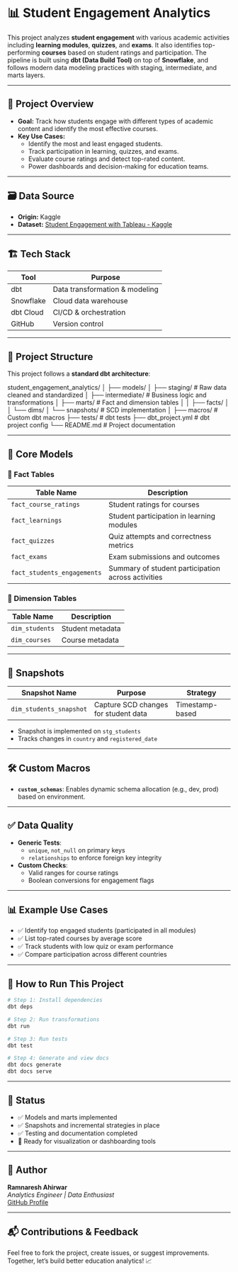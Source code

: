 # 📊 Student Engagement Analytics

This project analyzes **student engagement** with various academic activities including **learning modules**, **quizzes**, and **exams**. It also identifies top-performing **courses** based on student ratings and participation. The pipeline is built using **dbt (Data Build Tool)** on top of **Snowflake**, and follows modern data modeling practices with staging, intermediate, and marts layers.

---

## 📌 Project Overview

- **Goal:** Track how students engage with different types of academic content and identify the most effective courses.
- **Key Use Cases:**
  - Identify the most and least engaged students.
  - Track participation in learning, quizzes, and exams.
  - Evaluate course ratings and detect top-rated content.
  - Power dashboards and decision-making for education teams.

---

## 🗃️ Data Source

- **Origin:** Kaggle  
- **Dataset:** [Student Engagement with Tableau - Kaggle](https://www.kaggle.com/datasets/thedevastator/student-engagement-with-tableau-a-data-science-p?select=365_student_engagement.csv)

---

## 🏗️ Tech Stack

| Tool         | Purpose                          |
|--------------|----------------------------------|
| dbt          | Data transformation & modeling   |
| Snowflake    | Cloud data warehouse             |
| dbt Cloud    | CI/CD & orchestration            |
| GitHub       | Version control                  |

---

## 🧱 Project Structure

This project follows a **standard dbt architecture**:

student_engagement_analytics/
│
├── models/
│   ├── staging/           # Raw data cleaned and standardized
│   ├── intermediate/      # Business logic and transformations
│   ├── marts/             # Fact and dimension tables
│   │   ├── facts/
│   │   └── dims/
│   └── snapshots/         # SCD implementation
│
├── macros/                # Custom dbt macros
├── tests/                 # dbt tests
├── dbt_project.yml        # dbt project config
└── README.md              # Project documentation


---

## 🧩 Core Models

### 📂 Fact Tables

| Table Name                  | Description                                       |
|----------------------------|---------------------------------------------------|
| `fact_course_ratings`      | Student ratings for courses                       |
| `fact_learnings`           | Student participation in learning modules         |
| `fact_quizzes`             | Quiz attempts and correctness metrics             |
| `fact_exams`               | Exam submissions and outcomes                     |
| `fact_students_engagements`| Summary of student participation across activities|

### 📂 Dimension Tables

| Table Name     | Description                    |
|----------------|--------------------------------|
| `dim_students` | Student metadata               |
| `dim_courses`  | Course metadata                |

---

## 📸 Snapshots

| Snapshot Name           | Purpose                                | Strategy       |
|-------------------------|----------------------------------------|----------------|
| `dim_students_snapshot` | Capture SCD changes for student data   | Timestamp-based|

- Snapshot is implemented on `stg_students`
- Tracks changes in `country` and `registered_date`

---

## 🛠️ Custom Macros

- **`custom_schemas`**: Enables dynamic schema allocation (e.g., dev, prod) based on environment.

---

## ✅ Data Quality

- **Generic Tests**:
  - `unique`, `not_null` on primary keys
  - `relationships` to enforce foreign key integrity
- **Custom Checks**:
  - Valid ranges for course ratings
  - Boolean conversions for engagement flags

---

## 📊 Example Use Cases

- ✅ Identify top engaged students (participated in all modules)
- ✅ List top-rated courses by average score
- ✅ Track students with low quiz or exam performance
- ✅ Compare participation across different countries

---

## 🚀 How to Run This Project

```bash
# Step 1: Install dependencies
dbt deps

# Step 2: Run transformations
dbt run

# Step 3: Run tests
dbt test

# Step 4: Generate and view docs
dbt docs generate
dbt docs serve

```

---

## 📌 Status

- ✅ Models and marts implemented  
- ✅ Snapshots and incremental strategies in place  
- ✅ Testing and documentation completed  
- 🔄 Ready for visualization or dashboarding tools  

---

## 👤 Author

**Ramnaresh Ahirwar**  
_Analytics Engineer \| Data Enthusiast_  
[GitHub Profile](https://github.com/ramnaresh-ahi)

---

## 📬 Contributions & Feedback

Feel free to fork the project, create issues, or suggest improvements.  
Together, let’s build better education analytics! 📈
